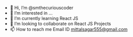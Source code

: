 - 👋 Hi, I’m @smthecuriouscoder
- 👀 I’m interested in ...
- 🌱 I’m currently learning React JS
- 💞️ I’m looking to collaborate on React JS Projects
- 📫 How to reach me Email ID mittalsagar555@gmail.com

<!---
smthecuriouscoder/smthecuriouscoder is a ✨ special ✨ repository because its `README.md` (this file) appears on your GitHub profile.
You can click the Preview link to take a look at your changes.
--->
